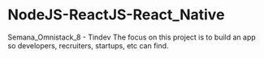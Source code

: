 # NodeJS-ReactJS-React_Native

Semana_Omnistack_8 - Tindev
The focus on this project is to build an app so developers, recruiters, startups, etc can find.
